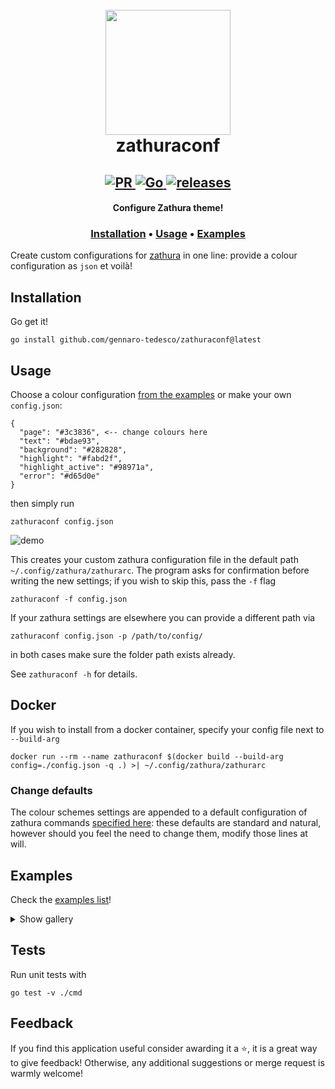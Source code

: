 <h1 align="center">
  <br>
  <img width="200" height="200" src="https://pwmt.org/static/img/icon-puzzle.png">
  <br>
  zathuraconf
</h1>

<h2 align="center">
  <a href="#" onclick="return false;">
    <img alt="PR" src="https://img.shields.io/badge/PRs-welcome-brightgreen.svg?style=flat"/>
  </a>
  <a href="https://golang.org/">
    <img alt="Go" src="https://img.shields.io/badge/go-%2300ADD8.svg?&style=flat&logo=go&logoColor=white"/>
  </a>
  <a href="https://github.com/gennaro-tedesco/zathuraconf/releases">
    <img alt="releases" src="https://img.shields.io/github/release/gennaro-tedesco/zathuraconf"/>
  </a>
</h2>

<h4 align="center">Configure Zathura theme!</h4>
<h3 align="center">
  <a href="#Installation">Installation</a> •
  <a href="#Usage">Usage</a> •
  <a href="#Examples">Examples</a>
</h3>

Create custom configurations for [zathura](https://pwmt.org/projects/zathura/) in one line: provide a colour configuration as `json` et voilà!

## Installation
Go get it!
```
go install github.com/gennaro-tedesco/zathuraconf@latest
```

## Usage
Choose a colour configuration [from the examples](https://github.com/gennaro-tedesco/zathuraconf/tree/master/examples) or make your own `config.json`:
```
{
  "page": "#3c3836", <-- change colours here
  "text": "#bdae93",
  "background": "#282828",
  "highlight": "#fabd2f",
  "highlight_active": "#98971a",
  "error": "#d65d0e"
}
```
then simply run
```
zathuraconf config.json
```

![demo](https://user-images.githubusercontent.com/15387611/114107808-f327f100-98d1-11eb-885f-27ff76b2504d.gif)

This creates your custom zathura configuration file in the default path `~/.config/zathura/zathurarc`. The program asks for confirmation before writing the new settings; if you wish to skip this, pass the `-f` flag
```
zathuraconf -f config.json
```
If your zathura settings are elsewhere you can provide a different path via
```
zathuraconf config.json -p /path/to/config/
```
in both cases make sure the folder path exists already.

See `zathuraconf -h` for details.

## Docker
If you wish to install from a docker container, specify your config file next to ``--build-arg``
```
docker run --rm --name zathuraconf $(docker build --build-arg config=./config.json -q .) >| ~/.config/zathura/zathurarc
```

### Change defaults
The colour schemes settings are appended to a default configuration of zathura commands [specified here](https://github.com/gennaro-tedesco/zathuraconf/blob/470c5d12378c8b29eff85b58818e0daa844edff7/cmd/config.go#L14-L41): these defaults are standard and natural, however should you feel the need to change them, modify those lines at will.

## Examples
Check the [examples list](https://github.com/gennaro-tedesco/zathuraconf/tree/master/examples)!
<details>
  <summary>Show gallery</summary>

  ```
  zathuraconf examples/solarized_dark.json
  ```
  <img alt="solarized" src="https://user-images.githubusercontent.com/15387611/114108427-5cf4ca80-98d3-11eb-8b39-99600dd42807.png">

  ```
  zathuraconf examples/onedark.json
  ```
  <img alt="onedark" src="https://user-images.githubusercontent.com/15387611/114108475-6ed66d80-98d3-11eb-9a45-4bd992d33b29.png">


  ```
  zathuraconf examples/gruvbox.json
  ```
  <img alt="gruvbox" src="https://user-images.githubusercontent.com/15387611/114167059-c48c3380-992e-11eb-8c13-125635acdde3.png">
</details>



## Tests
Run unit tests with
```
go test -v ./cmd
```

## Feedback
If you find this application useful consider awarding it a ⭐, it is a great way to give feedback! Otherwise, any additional suggestions or merge request is warmly welcome!

